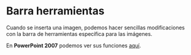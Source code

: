 # Barra herramientas

Cuando se inserta una imagen, podemos hacer sencillas modificaciones con la barra de herramientas específica para las imágenes.

En **PowerPoint 2007** podemos ver sus funciones [aquí](http://aularagon.catedu.es/materialesaularagon2013/presentaciones/PowerPoint2007/12_desde_archivo.html
).

